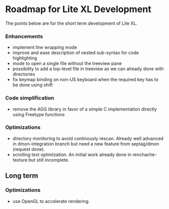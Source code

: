 # Roadmap for Lite XL Development

The points below are for the short term development of Lite XL.

### Enhancements

- implement line wrapping mode
- improve and ease description of nested sub-syntax for code highlighting
- mode to open a single file without the treeview pane
- possibility to add a top-level file in treeview as we can already done with directories
- fix keymap binding on non-US keyboard when the required key has to be done using shift

### Code simplification

- remove the AGG library in favor of a simple C implementation directly using Freetype functions

### Optimizations

- directory monitoring to avoid continously rescan. Already well advanced in dmon-integration branch but need a new feature from septag/dmon (request done).
- scrolling text optimization. An initial work already done in renchache-texture but still incomplete.

## Long term

### Optimizations

- use OpenGL to accelerate rendering.

